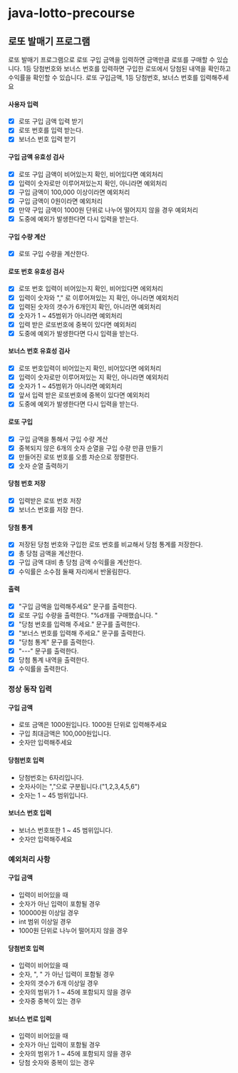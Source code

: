 # java-lotto-precourse

## 로또 발매기 프로그램
로또 발매기 프로그램으로 로또 구입 금액을 입력하면 금액만큼 로또를 구매할 수 있습니다.
1등 당첨번호와 보너스 번호를 입력하면 구입한 로또에서 당첨된 내역을 확인하고 수익률을 확인할 수 있습니다.
로또 구입금액, 1등 당첨번호, 보너스 번호를 입력해주세요


#### 사용자 입력
- [x] 로또 구입 금액 입력 받기
- [x] 로또 번호를 입력 받는다.
- [x] 보너스 번호 입력 받기
#### 구입 금액 유효성 검사
- [x] 로또 구입 금액이 비어있는지 확인, 비어있다면 예외처리
- [x] 입력이 숫자로만 이루어져있는지 확인, 아니라면 예외처리
- [x] 구입 금액이 100,000 이상이라면 예외처리
- [x] 구입 금액이 0원이라면 예외처리
- [x] 만약 구입 금액이 1000원 단위로 나누어 떨어지지 않을 경우 예외처리
- [x] 도중에 예외가 발생한다면 다시 입력을 받는다.
#### 구입 수량 계산
- [x] 로또 구입 수량을 계산한다.
#### 로또 번호 유효성 검사
- [x] 로또 번호 입력이 비어있는지 확인, 비어있다면 에외처리
- [x] 입력이 숫자와 "," 로 이루어져있는 지 확인, 아니라면 예외처리
- [x]  입력된 숫자의 갯수가 6개인지 확인, 아니라면 예외처리
- [x]  숫자가 1 ~ 45범위가 아니라면 예외처리
- [x] 입력 받은 로또번호에 중복이 있다면 예외처리
- [x] 도중에 예외가 발생한다면 다시 입력을 받는다.
#### 보너스 번호 유효성 검사
- [x] 로또 번호입력이 비어있는지 확인, 비어있다면 에외처리
- [x] 입력이 숫자로만 이루어져있는 지 확인, 아니라면 예외처리
- [x] 숫자가 1 ~ 45범위가 아니라면 예외처리
- [x] 앞서 입력 받은 로또번호에 중복이 있다면 예외처리
- [x] 도중에 예외가 발생한다면 다시 입력을 받는다.
#### 로또 구입
- [x] 구입 금액을 통해서 구입 수량 계산
- [x] 중복되지 않은 6개의 숫자 순열을 구입 수량 만큼 만들기
- [x] 만들어진 로또 번호를 오름 차순으로 정렬한다.
- [x] 숫자 순열 출력하기
#### 당첨 번호 저장
- [x] 입력받은 로또 번호 저장
- [x] 보너스 번호를 저장 한다.
#### 당첨 통계
- [x] 저장된 당첨 번호와 구입한 로또 번호를 비교해서 당첨 통계를 저장한다.
- [x] 총 당첨 금액을 계산한다.
- [x] 구입 금액 대비 총 당첨 금액 수익률을 계산한다.
- [x] 수익률은 소수점 둘째 자리에서 반올림한다.
#### 출력
- [x] "구입 금액을 입력해주세요" 문구를 출력한다.
- [x] 로또 구입 수량을 출력한다. "%d개를 구매했습니다. "
- [x] "당첨 번호를 입력해 주세요." 문구를 출력한다.
- [x] "보너스 번호를 입력해 주세요." 문구를 출력한다.
- [x] "당첨 통계" 문구를 출력한다.
- [x] "---" 문구를 출력한다.
- [x] 당첨 통계 내역을 출력한다.
- [x] 수익률을 출력한다.

### 정상 동작 입력
#### 구입 금액
- 로또 금액은 1000원입니다. 1000원 단위로 입력해주세요
- 구입 최대금액은 100,000원입니다.
- 숫자만 입력해주세요

#### 당첨번호 입력
- 당첨번호는 6자리입니다.
- 숫자사이는 ","으로 구분됩니다.("1,2,3,4,5,6")
- 숫자는 1 ~ 45 범위입니다.

#### 보너스 번호 입력
- 보너스 번호또한 1 ~ 45 범위입니다.
- 숫자만 입력해주세요

### 예외처리 사항
#### 구입 금액
- 입력이 비어있을 때
- 숫자가 아닌 입력이 포함될 경우
- 100000원 이상일 경우
- int 범위 이상일 경우
- 1000원 단위로 나누어 떨어지지 않을 경우

#### 당첨번호 입력
- 입력이 비어있을 때
- 숫자, ", " 가 아닌 입력이 포함될 경우
- 숫자의 갯수가 6개 이상일 경우
- 숫자의 범위가 1 ~ 45에 포함되지 않을 경우
- 숫자중 중복이 있는 경우

#### 보너스 번로 입력
- 입력이 비어있을 때
- 숫자가 아닌 입력이 포함될 경우
- 숫자의 범위가 1 ~ 45에 포함되지 않을 경우
- 당첨 숫자와 중복이 있는 경우
